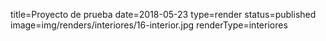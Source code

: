 title=Proyecto de prueba
date=2018-05-23
type=render
status=published
image=img/renders/interiores/16-interior.jpg
renderType=interiores
~~~~~~